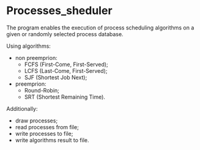 # Processes_sheduler

The program enables the execution of process scheduling algorithms on a given or randomly selected process database. 

Using algorithms:
- non preemprion:
    * FCFS (First-Come, First-Served);
    * LCFS (Last-Come, First-Served);
    * SJF (Shortest Job Next);
- preemprion:
    * Round-Robin;
    * SRT (Shortest Remaining Time).

Additionally:
- draw processes;
- read processes from file;
- write processes to file;
- write algorithms result to file.
